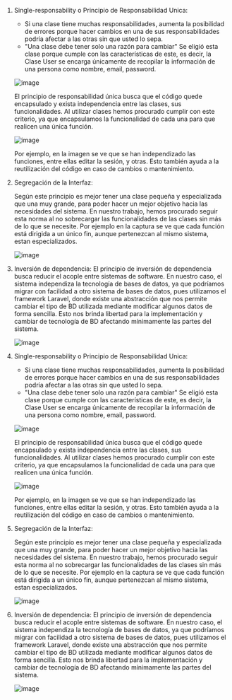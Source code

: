 1. Single-responsability o Principio de Responsabilidad Unica:
    * Si una clase tiene muchas responsabilidades, aumenta la posibilidad de errores porque hacer cambios en una de sus responsabilidades podría afectar a las otras sin que usted lo sepa.
    * "Una clase debe tener solo una razón para cambiar" Se eligió esta clase porque cumple con las características de este, es decir, la Clase User se encarga únicamente de recopilar la información de una persona como nombre, email, password.

    ![image](https://user-images.githubusercontent.com/38531618/187102312-d7325020-0e75-4edc-b064-45cc79059055.png)

    El principio de responsabilidad única busca que el código quede encapsulado y exista independencia entre las clases, sus funcionalidades. Al utilizar clases hemos procurado cumplir con este criterio, ya que encapsulamos la funcionalidad de cada una para que realicen una única función.

    ![image](https://user-images.githubusercontent.com/38531618/187102463-00755695-e1d4-43be-aa37-0567a84c2b07.png)

    Por ejemplo, en la imagen se ve que se han independizado las funciones, entre ellas editar la sesión, y otras. Esto también ayuda a la reutilización del código en caso de cambios o mantenimiento.

2. Segregación de la Interfaz:

    Según este principio es mejor tener una clase pequeña y especializada que una muy grande, para poder hacer un mejor objetivo hacia las necesidades del sistema. En nuestro trabajo, hemos procurado seguir esta norma al no sobrecargar las funcionalidades de las clases sin más de lo que se necesite. Por ejemplo en la captura se ve que cada función está dirigida a un único fin, aunque pertenezcan al mismo sistema, estan especializados.
    
    ![image](https://user-images.githubusercontent.com/38531618/187102463-00755695-e1d4-43be-aa37-0567a84c2b07.png)

3. Inversión de dependencia:
    El principio de inversión de dependencia busca reducir el acople entre sistemas de software. En nuestro caso, el sistema independiza la tecnología de bases de datos, ya que podríamos migrar con facilidad a otro sistema de bases de datos, pues utilizamos el framework Laravel, donde existe una abstracción que nos permite cambiar el tipo de BD utilizada mediante modificar algunos datos de forma sencilla. Esto nos brinda libertad para la implementación y cambiar de tecnología de BD afectando mínimamente las partes del sistema.

    ![image](https://user-images.githubusercontent.com/38531618/187102796-4e5bca87-32ff-4bb4-8677-2e689ff789e5.png)
1. Single-responsability o Principio de Responsabilidad Unica:
    * Si una clase tiene muchas responsabilidades, aumenta la posibilidad de errores porque hacer cambios en una de sus responsabilidades podría afectar a las otras sin que usted lo sepa.
    * "Una clase debe tener solo una razón para cambiar" Se eligió esta clase porque cumple con las características de este, es decir, la Clase User se encarga únicamente de recopilar la información de una persona como nombre, email, password.

    ![image](https://user-images.githubusercontent.com/38531618/187102312-d7325020-0e75-4edc-b064-45cc79059055.png)

    El principio de responsabilidad única busca que el código quede encapsulado y exista independencia entre las clases, sus funcionalidades. Al utilizar clases hemos procurado cumplir con este criterio, ya que encapsulamos la funcionalidad de cada una para que realicen una única función.

    ![image](https://user-images.githubusercontent.com/38531618/187102463-00755695-e1d4-43be-aa37-0567a84c2b07.png)

    Por ejemplo, en la imagen se ve que se han independizado las funciones, entre ellas editar la sesión, y otras. Esto también ayuda a la reutilización del código en caso de cambios o mantenimiento.

2. Segregación de la Interfaz:

    Según este principio es mejor tener una clase pequeña y especializada que una muy grande, para poder hacer un mejor objetivo hacia las necesidades del sistema. En nuestro trabajo, hemos procurado seguir esta norma al no sobrecargar las funcionalidades de las clases sin más de lo que se necesite. Por ejemplo en la captura se ve que cada función está dirigida a un único fin, aunque pertenezcan al mismo sistema, estan especializados.
    
    ![image](https://user-images.githubusercontent.com/38531618/187102463-00755695-e1d4-43be-aa37-0567a84c2b07.png)

3. Inversión de dependencia:
    El principio de inversión de dependencia busca reducir el acople entre sistemas de software. En nuestro caso, el sistema independiza la tecnología de bases de datos, ya que podríamos migrar con facilidad a otro sistema de bases de datos, pues utilizamos el framework Laravel, donde existe una abstracción que nos permite cambiar el tipo de BD utilizada mediante modificar algunos datos de forma sencilla. Esto nos brinda libertad para la implementación y cambiar de tecnología de BD afectando mínimamente las partes del sistema.

      ![image](https://user-images.githubusercontent.com/38531618/187102796-4e5bca87-32ff-4bb4-8677-2e689ff789e5.png)
